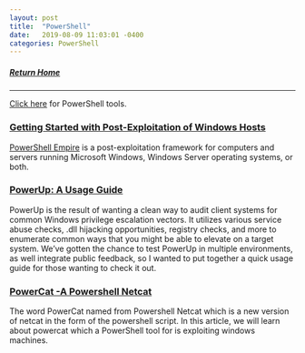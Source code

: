 ```yaml
---
layout: post
title:  "PowerShell"
date:   2019-08-09 11:03:01 -0400
categories: PowerShell
---
```

##### [Return Home](https://thegetch.github.io/penetration/testing/resources/2020/07/24/Home/)

---

[Click here](https://thegetch.github.io/PenetrationTestingResources/PowerShellTools) for PowerShell tools.

### [Getting Started with Post-Exploitation of Windows Hosts](https://null-byte.wonderhowto.com/how-to/use-powershell-empire-getting-started-with-post-exploitation-windows-hosts-0178664/)

[PowerShell Empire](https://www.powershellempire.com) is a post-exploitation framework for computers and servers running Microsoft Windows, Windows Server operating systems, or both.

### [PowerUp: A Usage Guide](https://www.harmj0y.net/blog/powershell/powerup-a-usage-guide/)

PowerUp is the result of wanting a clean way to audit client systems for common Windows privilege escalation vectors. It utilizes various service abuse checks, .dll hijacking opportunities, registry checks, and more to enumerate common ways that you might be able to elevate on a target system. We’ve gotten the chance to test PowerUp in multiple environments, as well integrate public feedback, so I wanted to put together a quick usage guide for those wanting to check it out.

### [PowerCat -A Powershell Netcat](https://www.hackingarticles.in/powercat-a-powershell-netcat/)

The word PowerCat named from Powershell Netcat which is a new version of netcat in the form of the powershell script. In this article, we will learn about powercat which a PowerShell tool for is exploiting windows machines.
